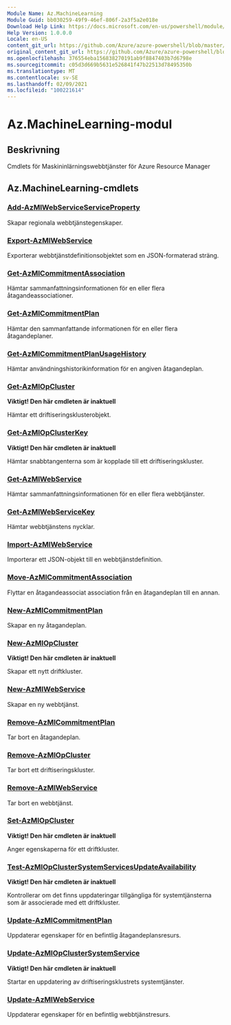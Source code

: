 ```yaml
---
Module Name: Az.MachineLearning
Module Guid: bb030259-49f9-46ef-806f-2a3f5a2e018e
Download Help Link: https://docs.microsoft.com/en-us/powershell/module/az.machinelearning
Help Version: 1.0.0.0
Locale: en-US
content_git_url: https://github.com/Azure/azure-powershell/blob/master/src/MachineLearning/MachineLearning/help/Az.MachineLearning.md
original_content_git_url: https://github.com/Azure/azure-powershell/blob/master/src/MachineLearning/MachineLearning/help/Az.MachineLearning.md
ms.openlocfilehash: 376554eba156838270191ab9f8847403b7d6798e
ms.sourcegitcommit: c05d3d669b5631e526841f47b22513d78495350b
ms.translationtype: MT
ms.contentlocale: sv-SE
ms.lasthandoff: 02/09/2021
ms.locfileid: "100221614"
---
```

# Az.MachineLearning-modul
## Beskrivning
Cmdlets för Maskininlärningswebbtjänster för Azure Resource Manager

## Az.MachineLearning-cmdlets
### [Add-AzMlWebServiceServiceProperty](Add-AzMlWebServiceRegionalProperty.md)
Skapar regionala webbtjänstegenskaper.

### [Export-AzMlWebService](Export-AzMlWebService.md)
Exporterar webbtjänstdefinitionsobjektet som en JSON-formaterad sträng.

### [Get-AzMlCommitmentAssociation](Get-AzMlCommitmentAssociation.md)
Hämtar sammanfattningsinformationen för en eller flera åtagandeassociationer.

### [Get-AzMlCommitmentPlan](Get-AzMlCommitmentPlan.md)
Hämtar den sammanfattande informationen för en eller flera åtagandeplaner.

### [Get-AzMlCommitmentPlanUsageHistory](Get-AzMlCommitmentPlanUsageHistory.md)
Hämtar användningshistorikinformation för en angiven åtagandeplan.

### [Get-AzMlOpCluster](Get-AzMlOpCluster.md)
**Viktigt! Den här cmdleten är inaktuell**

Hämtar ett driftiseringsklusterobjekt.

### [Get-AzMlOpClusterKey](Get-AzMlOpClusterKey.md)
**Viktigt! Den här cmdleten är inaktuell**

Hämtar snabbtangenterna som är kopplade till ett driftiseringskluster.

### [Get-AzMlWebService](Get-AzMlWebService.md)
Hämtar sammanfattningsinformationen för en eller flera webbtjänster.

### [Get-AzMlWebServiceKey](Get-AzMlWebServiceKey.md)
Hämtar webbtjänstens nycklar.

### [Import-AzMlWebService](Import-AzMlWebService.md)
Importerar ett JSON-objekt till en webbtjänstdefinition.

### [Move-AzMlCommitmentAssociation](Move-AzMlCommitmentAssociation.md)
Flyttar en åtagandeassociat association från en åtagandeplan till en annan.

### [New-AzMlCommitmentPlan](New-AzMlCommitmentPlan.md)
Skapar en ny åtagandeplan.

### [New-AzMlOpCluster](New-AzMlOpCluster.md)
**Viktigt! Den här cmdleten är inaktuell**

Skapar ett nytt driftkluster.

### [New-AzMlWebService](New-AzMlWebService.md)
Skapar en ny webbtjänst.

### [Remove-AzMlCommitmentPlan](Remove-AzMlCommitmentPlan.md)
Tar bort en åtagandeplan.

### [Remove-AzMlOpCluster](Remove-AzMlOpCluster.md)
Tar bort ett driftiseringskluster.

### [Remove-AzMlWebService](Remove-AzMlWebService.md)
Tar bort en webbtjänst.

### [Set-AzMlOpCluster](Set-AzMlOpCluster.md)
**Viktigt! Den här cmdleten är inaktuell**

Anger egenskaperna för ett driftkluster.

### [Test-AzMlOpClusterSystemServicesUpdateAvailability](Test-AzMlOpClusterSystemServicesUpdateAvailability.md)
**Viktigt! Den här cmdleten är inaktuell**

Kontrollerar om det finns uppdateringar tillgängliga för systemtjänsterna som är associerade med ett driftkluster.

### [Update-AzMlCommitmentPlan](Update-AzMlCommitmentPlan.md)
Uppdaterar egenskaper för en befintlig åtagandeplansresurs.

### [Update-AzMlOpClusterSystemService](Update-AzMlOpClusterSystemService.md)
**Viktigt! Den här cmdleten är inaktuell**

Startar en uppdatering av driftiseringsklustrets systemtjänster.

### [Update-AzMlWebService](Update-AzMlWebService.md)
Uppdaterar egenskaper för en befintlig webbtjänstresurs.

